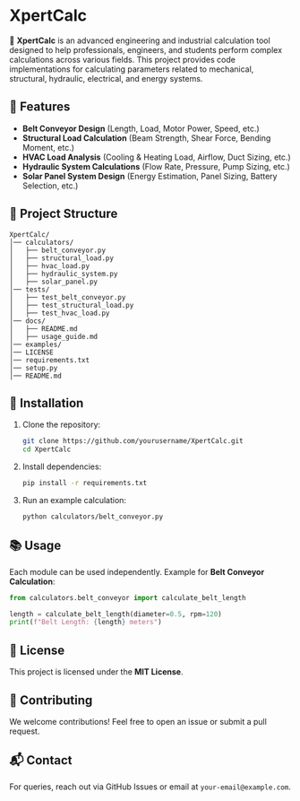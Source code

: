 # XpertCalc

🚀 **XpertCalc** is an advanced engineering and industrial calculation tool designed to help professionals, engineers, and students perform complex calculations across various fields. This project provides code implementations for calculating parameters related to mechanical, structural, hydraulic, electrical, and energy systems.

## 📌 Features
- **Belt Conveyor Design** (Length, Load, Motor Power, Speed, etc.)
- **Structural Load Calculation** (Beam Strength, Shear Force, Bending Moment, etc.)
- **HVAC Load Analysis** (Cooling & Heating Load, Airflow, Duct Sizing, etc.)
- **Hydraulic System Calculations** (Flow Rate, Pressure, Pump Sizing, etc.)
- **Solar Panel System Design** (Energy Estimation, Panel Sizing, Battery Selection, etc.)

## 📁 Project Structure
```
XpertCalc/
│── calculators/
│   ├── belt_conveyor.py
│   ├── structural_load.py
│   ├── hvac_load.py
│   ├── hydraulic_system.py
│   ├── solar_panel.py
│── tests/
│   ├── test_belt_conveyor.py
│   ├── test_structural_load.py
│   ├── test_hvac_load.py
│── docs/
│   ├── README.md
│   ├── usage_guide.md
│── examples/
│── LICENSE
│── requirements.txt
│── setup.py
│── README.md
```

## 🔧 Installation
1. Clone the repository:
   ```bash
   git clone https://github.com/yourusername/XpertCalc.git
   cd XpertCalc
   ```
2. Install dependencies:
   ```bash
   pip install -r requirements.txt
   ```
3. Run an example calculation:
   ```bash
   python calculators/belt_conveyor.py
   ```

## 📚 Usage
Each module can be used independently. Example for **Belt Conveyor Calculation**:
```python
from calculators.belt_conveyor import calculate_belt_length

length = calculate_belt_length(diameter=0.5, rpm=120)
print(f"Belt Length: {length} meters")
```

## 📜 License
This project is licensed under the **MIT License**.

## 🤝 Contributing
We welcome contributions! Feel free to open an issue or submit a pull request.

## 📬 Contact
For queries, reach out via GitHub Issues or email at `your-email@example.com`.
